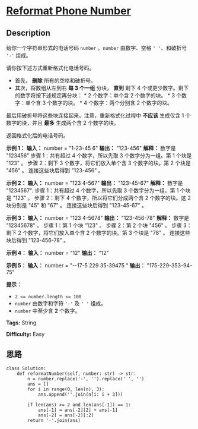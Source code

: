 # [Reformat Phone Number][title]

## Description

给你一个字符串形式的电话号码 `number` 。`number` 由数字、空格 `' '`、和破折号 `'-'` 组成。

请你按下述方式重新格式化电话号码。

  * 首先， **删除** 所有的空格和破折号。
  * 其次，将数组从左到右 **每 3 个一组** 分块， **直到** 剩下 4 个或更少数字。剩下的数字将按下述规定再分块：     * 2 个数字：单个含 2 个数字的块。    * 3 个数字：单个含 3 个数字的块。    * 4 个数字：两个分别含 2 个数字的块。

最后用破折号将这些块连接起来。注意，重新格式化过程中 **不应该** 生成仅含 1 个数字的块，并且 **最多** 生成两个含 2 个数字的块。

返回格式化后的电话号码。

**示例 1：**
            **输入：** number = "1-23-45 6"    **输出：** "123-456"    **解释：** 数字是 "123456"    步骤 1：共有超过 4 个数字，所以先取 3 个数字分为一组。第 1 个块是 "123" 。    步骤 2：剩下 3 个数字，将它们放入单个含 3 个数字的块。第 2 个块是 "456" 。    连接这些块后得到 "123-456" 。

**示例 2：**
            **输入：** number = "123 4-567"    **输出：** "123-45-67"    **解释：** 数字是 "1234567".    步骤 1：共有超过 4 个数字，所以先取 3 个数字分为一组。第 1 个块是 "123" 。    步骤 2：剩下 4 个数字，所以将它们分成两个含 2 个数字的块。这 2 块分别是 "45" 和 "67" 。    连接这些块后得到 "123-45-67" 。    

**示例 3：**
            **输入：** number = "123 4-5678"    **输出：** "123-456-78"    **解释：** 数字是 "12345678" 。    步骤 1：第 1 个块 "123" 。    步骤 2：第 2 个块 "456" 。    步骤 3：剩下 2 个数字，将它们放入单个含 2 个数字的块。第 3 个块是 "78" 。    连接这些块后得到 "123-456-78" 。

**示例 4：**
            **输入：** number = "12"    **输出：** "12"    

**示例 5：**
            **输入：** number = "--17-5 229 35-39475 "    **输出：** "175-229-353-94-75"    

**提示：**

  * `2 <= number.length <= 100`
  * `number` 由数字和字符 `'-'` 及 `' '` 组成。
  * `number` 中至少含 **2** 个数字。


**Tags:** String

**Difficulty:** Easy

## 思路

``` python3
class Solution:
    def reformatNumber(self, number: str) -> str:
        n = number.replace('-', '').replace(' ', '')
        ans = []
        for i in range(0, len(n), 3):
            ans.append(''.join(n[i: i + 3]))
            
        if len(ans) >= 2 and len(ans[-1]) == 1:
            ans[-1] = ans[-2][2] + ans[-1]
            ans[-2] = ans[-2][:2]
        return '-'.join(ans)
```

[title]: https://leetcode-cn.com/problems/reformat-phone-number
